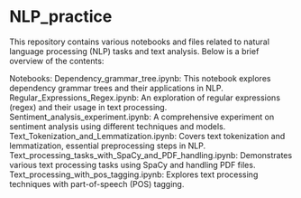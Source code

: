 # NLP_practice

This repository contains various notebooks and files related to natural language processing (NLP) tasks and text analysis. Below is a brief overview of the contents:

Notebooks:
Dependency_grammar_tree.ipynb: This notebook explores dependency grammar trees and their applications in NLP.
Regular_Expressions_Regex.ipynb: An exploration of regular expressions (regex) and their usage in text processing.
Sentiment_analysis_experiment.ipynb: A comprehensive experiment on sentiment analysis using different techniques and models.
Text_Tokenization_and_Lemmatization.ipynb: Covers text tokenization and lemmatization, essential preprocessing steps in NLP.
Text_processing_tasks_with_SpaCy_and_PDF_handling.ipynb: Demonstrates various text processing tasks using SpaCy and handling PDF files.
Text_processing_with_pos_tagging.ipynb: Explores text processing techniques with part-of-speech (POS) tagging.

